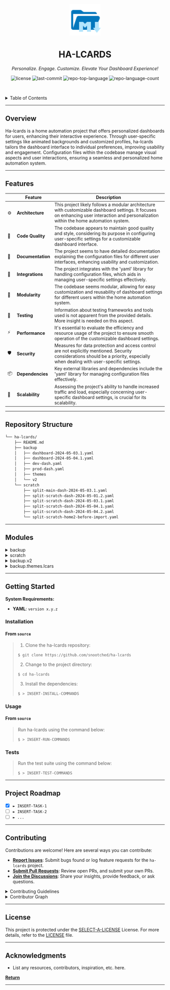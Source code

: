 <p align="center">
  <img src="https://raw.githubusercontent.com/PKief/vscode-material-icon-theme/ec559a9f6bfd399b82bb44393651661b08aaf7ba/icons/folder-markdown-open.svg" width="100" alt="project-logo">
</p>
<p align="center">
    <h1 align="center">HA-LCARDS</h1>
</p>
<p align="center">
    <em>Personalize. Engage. Customize. Elevate Your Dashboard Experience!</em>
</p>
<p align="center">
	<img src="https://img.shields.io/github/license/snootched/ha-lcards?style=default&logo=opensourceinitiative&logoColor=white&color=0080ff" alt="license">
	<img src="https://img.shields.io/github/last-commit/snootched/ha-lcards?style=default&logo=git&logoColor=white&color=0080ff" alt="last-commit">
	<img src="https://img.shields.io/github/languages/top/snootched/ha-lcards?style=default&color=0080ff" alt="repo-top-language">
	<img src="https://img.shields.io/github/languages/count/snootched/ha-lcards?style=default&color=0080ff" alt="repo-language-count">
<p>
<p align="center">
	<!-- default option, no dependency badges. -->
</p>

<br><!-- TABLE OF CONTENTS -->
<details>
  <summary>Table of Contents</summary><br>

- [ Overview](#-overview)
- [ Features](#-features)
- [ Repository Structure](#-repository-structure)
- [ Modules](#-modules)
- [ Getting Started](#-getting-started)
  - [ Installation](#-installation)
  - [ Usage](#-usage)
  - [ Tests](#-tests)
- [ Project Roadmap](#-project-roadmap)
- [ Contributing](#-contributing)
- [ License](#-license)
- [ Acknowledgments](#-acknowledgments)
</details>
<hr>

##  Overview

Ha-lcards is a home automation project that offers personalized dashboards for users, enhancing their interactive experience. Through user-specific settings like animated backgrounds and customized profiles, ha-lcards tailors the dashboard interface to individual preferences, improving usability and engagement. Configuration files within the codebase manage visual aspects and user interactions, ensuring a seamless and personalized home automation system.

---

##  Features

|    |   Feature         | Description |
|----|-------------------|---------------------------------------------------------------|
| ⚙️  | **Architecture**  | This project likely follows a modular architecture with customizable dashboard settings. It focuses on enhancing user interaction and personalization within the home automation system. |
| 🔩 | **Code Quality**  | The codebase appears to maintain good quality and style, considering its purpose in configuring user-specific settings for a customizable dashboard interface. |
| 📄 | **Documentation** | The project seems to have detailed documentation explaining the configuration files for different user interfaces, enhancing usability and customization. |
| 🔌 | **Integrations**  | The project integrates with the 'yaml' library for handling configuration files, which aids in managing user-specific settings effectively. |
| 🧩 | **Modularity**    | The codebase seems modular, allowing for easy customization and reusability of dashboard settings for different users within the home automation system. |
| 🧪 | **Testing**       | Information about testing frameworks and tools used is not apparent from the provided details. More insight is needed on this aspect. |
| ⚡️  | **Performance**   | It's essential to evaluate the efficiency and resource usage of the project to ensure smooth operation of the customizable dashboard settings. |
| 🛡️ | **Security**      | Measures for data protection and access control are not explicitly mentioned. Security considerations should be a priority, especially when dealing with user-specific settings. |
| 📦 | **Dependencies**  | Key external libraries and dependencies include the 'yaml' library for managing configuration files effectively. |
| 🚀 | **Scalability**   | Assessing the project's ability to handle increased traffic and load, especially concerning user-specific dashboard settings, is crucial for its scalability. |

---

##  Repository Structure

```sh
└── ha-lcards/
    ├── README.md
    ├── backup
    │   ├── dashboard-2024-05-03.1.yaml
    │   ├── dashboard-2024-05-04.1.yaml
    │   ├── dev-dash.yaml
    │   ├── prod-dash.yaml
    │   ├── themes
    │   └── v2
    └── scratch
        ├── split-main-dash-2024-05-03.1.yaml
        ├── split-scratch-dash-2024-05-01.2.yaml
        ├── split-scratch-dash-2024-05-03.1.yaml
        ├── split-scratch-dash-2024-05-04.1.yaml
        ├── split-scratch-dash-2024-05-04.2.yaml
        └── split-scratch-home2-before-import.yaml
```

---

##  Modules

<details closed><summary>backup</summary>

| File                                                                                                                 | Summary                                                                                                                                                                                                                                                                                                                                                                                                                                                                                      |
| ---                                                                                                                  | ---                                                                                                                                                                                                                                                                                                                                                                                                                                                                                          |
| [dashboard-2024-05-03.1.yaml](https://github.com/snootched/ha-lcards/blob/master/backup/dashboard-2024-05-03.1.yaml) | This code file `dashboard-2024-05-03.1.yaml` in the `backup` directory of the `ha-lcards` repository configures user-specific settings and visual aspects for a customizable dashboard interface. It defines preferences such as background animations, user profiles, and image display properties. By tailoring the dashboard experience based on individual user roles and preferences, this file enhances user interaction and personalization within the larger home automation system. |
| [dashboard-2024-05-04.1.yaml](https://github.com/snootched/ha-lcards/blob/master/backup/dashboard-2024-05-04.1.yaml) | This code file in the `backup` directory (`dashboard-2024-05-04.1.yaml`) of the `ha-lcards` repository configures the dashboard settings for specific users in an IoT project. It defines animated background settings, wall panel configurations, and user-specific profiles with idle times and enabled tabs. The file allows for customization of the dashboard interface and user experience, tailoring functionality based on individual preferences and usage patterns.                |
| [dev-dash.yaml](https://github.com/snootched/ha-lcards/blob/master/backup/dev-dash.yaml)                             | This code file `dev-dash.yaml` within the `backup` directory of the `ha-lcards` repository configures settings related to animated backgrounds and wall panel display for specific users on a home automation dashboard. It defines default background URLs, user-specific idle times, and preferences for toolbar and sidebar display. Additionally, it enables the customization of image animations, order, and update intervals.                                                         |
| [prod-dash.yaml](https://github.com/snootched/ha-lcards/blob/master/backup/prod-dash.yaml)                           | This code file `prod-dash.yaml` in the `backup` directory of the `ha-lcards` repository configures the production dashboard settings for specific users, controlling features like animated backgrounds, profiles, and image animations. It defines individual settings for different users and customizes aspects such as idle time and enabled tabs, enhancing the user experience by tailoring the dashboard to their preferences.                                                        |

</details>

<details closed><summary>scratch</summary>

| File                                                                                                                                        | Summary                                                                                                                                                                                                                                                                                                                                                                                                                                                                                                                                                                   |
| ---                                                                                                                                         | ---                                                                                                                                                                                                                                                                                                                                                                                                                                                                                                                                                                       |
| [split-main-dash-2024-05-03.1.yaml](https://github.com/snootched/ha-lcards/blob/master/scratch/split-main-dash-2024-05-03.1.yaml)           | This file configures the user interface settings for a specific split-screen dashboard layout, specifying animation behavior, user profiles, and image display preferences. It defines the default background video, user-specific idle times, and customization options for images and navigation elements. The file contributes to enhancing user experience and personalization within the larger context of the repositorys home automation dashboard system.                                                                                                         |
| [split-scratch-dash-2024-05-01.2.yaml](https://github.com/snootched/ha-lcards/blob/master/scratch/split-scratch-dash-2024-05-01.2.yaml)     | This code file `split-scratch-dash-2024-05-01.2.yaml` configures the user interface and behavior of a split-screen dashboard for specific users within the `ha-lcards` repository. It controls features like displaying an animated background, customizing the WallPanel app settings, and configuring user-specific profile settings such as idle times and enabled tabs. The file ensures a tailored and engaging dashboard experience for individual users within the larger home automation project.                                                                 |
| [split-scratch-dash-2024-05-03.1.yaml](https://github.com/snootched/ha-lcards/blob/master/scratch/split-scratch-dash-2024-05-03.1.yaml)     | The code file split-scratch-dash-2024-05-03.1.yaml in the ha-lcards repository defines personalized configurations for user interfaces. It specifies settings for animated backgrounds, user profiles, and interface elements like the wall panel. By tailoring the experience for individual users, this file allows for customization of UI elements based on user preferences and behavior. This contributes to a more engaging and user-centric interface design within the parent repository's architecture.                                                         |
| [split-scratch-dash-2024-05-04.1.yaml](https://github.com/snootched/ha-lcards/blob/master/scratch/split-scratch-dash-2024-05-04.1.yaml)     | This code file (`split-scratch-dash-2024-05-04.1.yaml`) in the `ha-lcards` repository configures the user interface preferences for a split-screen dashboard. It allows customization of animated background, wall panel settings, and idle times for different user profiles. By defining these settings, the code helps tailor the dashboard experience based on user preferences and enhances the visual presentation of the dashboard.                                                                                                                                |
| [split-scratch-dash-2024-05-04.2.yaml](https://github.com/snootched/ha-lcards/blob/master/scratch/split-scratch-dash-2024-05-04.2.yaml)     | This code file in the ha-lcards repository under scratch directory configures specific settings for the split-scratch-dash-2024-05-04.2 dashboard. It defines animated backgrounds, user-specific profiles, wall panel settings, and image animation parameters. The file customizes the dashboard layout and behavior for a tailored user experience, including idle times, enabling features, and animations based on user roles. It plays a critical role in personalizing and optimizing the dashboard interface within the larger home automation project structure. |
| [split-scratch-home2-before-import.yaml](https://github.com/snootched/ha-lcards/blob/master/scratch/split-scratch-home2-before-import.yaml) | This code file split-scratch-home2-before-import.yaml in the ha-lcards repository configures personalized settings for a wall panel application. It defines animated backgrounds, user-specific profiles with idle times, and display preferences like fullscreen and toolbar visibility. By tailoring the user experience and enhancing visual elements, this file enhances the customization and usability of the wall panel interface within the parent repository's architecture.                                                                                     |

</details>

<details closed><summary>backup.v2</summary>

| File                                                                                                | Summary                                                                                                                                                                                                                                                                                                                                                                                                                                                                                                                                                                                                                  |
| ---                                                                                                 | ---                                                                                                                                                                                                                                                                                                                                                                                                                                                                                                                                                                                                                      |
| [lcars-v2-dev.yaml](https://github.com/snootched/ha-lcards/blob/master/backup/v2/lcars-v2-dev.yaml) | The code file `lcars-v2-dev.yaml` in the `ha-lcards` repository defines configurations for an LCARS-themed user interface. It specifies an animated background with specific URLs and included users. Additionally, it provides a debug button card template with various debugging options for enhanced development. This file plays a crucial role in defining the visual and interactive elements within the LCARS version 2 theme for the home automation system.This configuration file is vital for shaping the user experience and facilitating developer debugging activities within the LCARS-themed interface. |

</details>

<details closed><summary>backup.themes.lcars</summary>

| File                                                                                            | Summary                                                                                                                                                                                                                                                                                                                                                                                                                             |
| ---                                                                                             | ---                                                                                                                                                                                                                                                                                                                                                                                                                                 |
| [lcars.yaml](https://github.com/snootched/ha-lcards/blob/master/backup/themes/lcars/lcars.yaml) | This code file in the repository `ha-lcards` serves a critical purpose in managing backup themes for the LCARS system. It plays a key role in ensuring the preservation and availability of themes for the system in various scenarios. The file `lca` within the `backup/themes/lcars` directory specifically focuses on theme backup operations, enabling the repository to maintain a collection of themes for the LCARS system. |

</details>

---

##  Getting Started

**System Requirements:**

* **YAML**: `version x.y.z`

###  Installation

<h4>From <code>source</code></h4>

> 1. Clone the ha-lcards repository:
>
> ```console
> $ git clone https://github.com/snootched/ha-lcards
> ```
>
> 2. Change to the project directory:
> ```console
> $ cd ha-lcards
> ```
>
> 3. Install the dependencies:
> ```console
> $ > INSERT-INSTALL-COMMANDS
> ```

###  Usage

<h4>From <code>source</code></h4>

> Run ha-lcards using the command below:
> ```console
> $ > INSERT-RUN-COMMANDS
> ```

###  Tests

> Run the test suite using the command below:
> ```console
> $ > INSERT-TEST-COMMANDS
> ```

---

##  Project Roadmap

- [X] `► INSERT-TASK-1`
- [ ] `► INSERT-TASK-2`
- [ ] `► ...`

---

##  Contributing

Contributions are welcome! Here are several ways you can contribute:

- **[Report Issues](https://github.com/snootched/ha-lcards/issues)**: Submit bugs found or log feature requests for the `ha-lcards` project.
- **[Submit Pull Requests](https://github.com/snootched/ha-lcards/blob/main/CONTRIBUTING.md)**: Review open PRs, and submit your own PRs.
- **[Join the Discussions](https://github.com/snootched/ha-lcards/discussions)**: Share your insights, provide feedback, or ask questions.

<details closed>
<summary>Contributing Guidelines</summary>

1. **Fork the Repository**: Start by forking the project repository to your github account.
2. **Clone Locally**: Clone the forked repository to your local machine using a git client.
   ```sh
   git clone https://github.com/snootched/ha-lcards
   ```
3. **Create a New Branch**: Always work on a new branch, giving it a descriptive name.
   ```sh
   git checkout -b new-feature-x
   ```
4. **Make Your Changes**: Develop and test your changes locally.
5. **Commit Your Changes**: Commit with a clear message describing your updates.
   ```sh
   git commit -m 'Implemented new feature x.'
   ```
6. **Push to github**: Push the changes to your forked repository.
   ```sh
   git push origin new-feature-x
   ```
7. **Submit a Pull Request**: Create a PR against the original project repository. Clearly describe the changes and their motivations.
8. **Review**: Once your PR is reviewed and approved, it will be merged into the main branch. Congratulations on your contribution!
</details>

<details closed>
<summary>Contributor Graph</summary>
<br>
<p align="center">
   <a href="https://github.com{/snootched/ha-lcards/}graphs/contributors">
      <img src="https://contrib.rocks/image?repo=snootched/ha-lcards">
   </a>
</p>
</details>

---

##  License

This project is protected under the [SELECT-A-LICENSE](https://choosealicense.com/licenses) License. For more details, refer to the [LICENSE](https://choosealicense.com/licenses/) file.

---

##  Acknowledgments

- List any resources, contributors, inspiration, etc. here.

[**Return**](#-overview)

---
